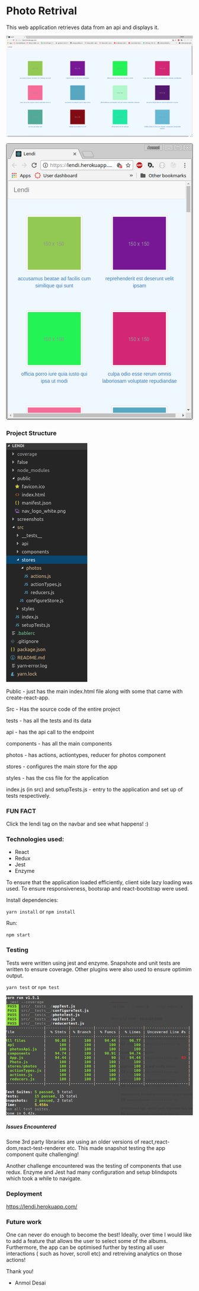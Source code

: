 # Photo Retrival

This web application retrieves data from an api and displays it.

![alt text](https://github.com/arrayoutofbounds/lendi/blob/master/screenshots/1.png?raw=true "Web")

![alt text](https://github.com/arrayoutofbounds/lendi/blob/master/screenshots/3.png?raw=true "Mobile")

### Project Structure

![alt text](https://github.com/arrayoutofbounds/lendi/blob/master/screenshots/5.png?raw=true "Structure")

Public - just has the main index.html file along with some that came with create-react-app.

Src - Has the source code of the entire project

tests - has all the tests and its data

api - has the api call to the endpoint

components - has all the main components

photos - has actions, actiontypes, reducer for photos component

stores - configures the main store for the app

styles - has the css file for the application

index.js (in src) and setupTests.js - entry to the application and set up of tests respectively.

### FUN FACT
Click the lendi tag on the navbar and see what happens! :)

### Technologies used:
* React
* Redux 
* Jest
* Enzyme

To ensure that the application loaded efficiently, client side lazy loading was used. To ensure responsiveness, bootsrap and react-bootstrap were used.

Install dependencies:

`yarn install` or `npm install`

Run:

`npm start`

### Testing

Tests were written using jest and enzyme. Snapshote and unit tests are written to ensure coverage. Other plugins were also used to ensure optimim output.

`yarn test` or `npm test`

![alt text](https://github.com/arrayoutofbounds/lendi/blob/master/screenshots/4.png?raw=true "Coverage")

##### Issues Encountered

Some 3rd party libraries are using an older versions of react,react-dom,react-test-renderer etc. This made snapshot testing  the app component quite challenging! 

Another challenge encountered was the testing of components that use redux. Enzyme and Jest had many configuration and setup blindspots which took a while to navigate. 

### Deployment

https://lendi.herokuapp.com/

###  Future work

One can never do enough to become the best! Ideally, over time I would like to add a feature that allows the user to select some of the albums. Furthermore, the app can be optimised further by testing all user interactions ( such as hover, scroll etc) and retreiving analytics on those actions! 

Thank you!

- Anmol Desai
